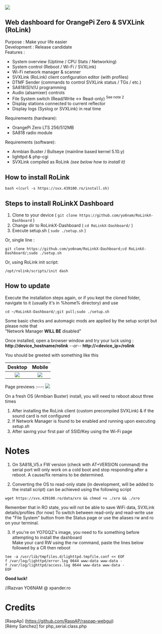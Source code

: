 ![](https://i.imgur.com/qJcJAua.jpg) 
## Web dashboard for OrangePi Zero & SVXLink (RoLink)
 
Purpose : Make your life easier<br>
Development : Release candidate<br>
Features :
- System overview (Uptime / CPU Stats / Networking)
- System control (Reboot / Wi-Fi / SVXLink)
- Wi-Fi network manager & scanner
- SVXLink (RoLink) client configuration editor (with profiles)
- DTMF Sender (commands to control SVXLink status / TGs / etc.)
- SA818(S)V/U programming
- Audio (alsamixer) controls
- File System switch (Read/Write <-> Read-only) <sup>See note 2</sup>
- Display stations connected to current reflector
- Display logs (Syslog or SVXLink) in real time

Requirements (hardware):<br>
- OrangePi Zero LTS 256/512MB
- SA818 radio module

Requirements (software):<br>
- Armbian Buster / Bullseye (mainline based kernel 5.10.y)
- lighttpd & php-cgi
- SVXLink compiled as RoLink *(see below how to install it)*

## How to install RoLink
```
bash <(curl -s https://svx.439100.ro/install.sh)
```

## Steps to install RoLinkX Dashboard
 1. Clone to your device ( `git clone https://github.com/yo6nam/RoLinkX-Dashboard` )
 2. Change dir to RoLinkX-Dashboard ( `cd RoLinkX-Dashboard/` )
 3. Execute setup.sh ( `sudo ./setup.sh` )<br>

Or, single line : 
```
git clone https://github.com/yo6nam/RoLinkX-Dashboard;cd RoLinkX-Dashboard/;sudo ./setup.sh
```

Or, using RoLink init script:
```
/opt/rolink/scripts/init dash
```
## How to update
Execute the installation steps again, or if you kept the cloned folder, navigate to it (usually it's in %home% directory) and use
```
cd ~/RoLinkX-Dashboard/;git pull;sudo ./setup.sh
```

 Some basic checks and automagic mods are applied by the setup script but please note that<br>
 "Network Manager **WILL BE** disabled"  
 
 Once installed, open a browser window and try your luck using :<br>
 **http://device_hostname/rolink**    --*or*--    **http://<device_ip>/rolink**
 
 You should be greeted with something like this
 
 Desktop             |  Mobile
:-------------------------:|:-------------------------:
 ![](https://i.imgur.com/bO3lCaV.png) | ![](https://i.imgur.com/p5vm9OB.png)
 
 Page previews
 :---:
 ![](https://i.imgur.com/en9bU1D.gif)
 
 On a fresh OS (Armbian Buster) install, you will need to reboot about three times
 1. After installing the RoLink client (custom precompiled SVXLink) & if the sound card is not configured
 2. If Network Manager is found to be enabled and running upon executing *setup.sh*
 3. After saving your first pair of SSID/Key using the Wi-Fi page

# Notes
1. On SA818_V5.x FW version (check with AT+VERSION command) the serial port will only work on a cold boot
and stop responding after a reboot. A cause/fix remains to be determined.  

2. Converting the OS to read-only state (in development, will be added to the install script) can be achieved using the following script
```
wget https://svx.439100.ro/data/xro && chmod +x ./xro && ./xro
```
Remember that in RO state, you will not be able to save WiFi data, SVXLink details/profiles (for now)
To switch between read-only and read-write use the "File System" button from the Status page or use the aliases rw and ro on your terminal.  

3. If you're on YO7GQZ's image, you need to fix something before attempting to install the dashboard  
Make your card RW using the rw command, paste the lines below followed by a CR then reboot
```
tee -a /usr/lib/tmpfiles.d/lighttpd.tmpfile.conf << EOF
f /var/log/lighttpd/error.log 0644 www-data www-data -
f /var/log/lighttpd/access.log 0644 www-data www-data -
EOF
```

**Good luck!**
 
//Razvan YO6NAM @ xpander.ro
 
 # Credits
[RaspAp] (https://github.com/RaspAP/raspap-webgui)  
[Rémy Sanchez] for php_serial.class.php
